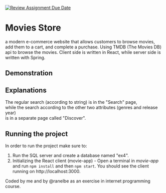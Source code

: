 [![Review Assignment Due Date](https://classroom.github.com/assets/deadline-readme-button-24ddc0f5d75046c5622901739e7c5dd533143b0c8e959d652212380cedb1ea36.svg)](https://classroom.github.com/a/7Tmn2VQK)

# Movies Store
a modern e-commerce website that allows customers to browse movies, add them to a cart, and complete a purchase.
Using TMDB (The Movies DB) api to browse the movies.
Client side is written in React, while server side is written with Spring.

## Demonstration

## Explanations
<p>
The regular search (according to string) is in the "Search" page, <br>
while the search according to the other two attributes (genres and release year) <br>
is in a separate page called "Discover".
</p>

## Running the project
In order to run the project make sure to:
1. Run the SQL server and create a database named "ex4". 
2. Initializing the React client (movie-app) - Open a terminal in *movie-app* and run `npm install` and then `npm start`. You should see the client running on http://localhost:3000.

Coded by me and by @ranelbe as an exercise in internet programming course.
